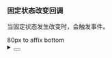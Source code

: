 ### 固定状态改变回调

当固定状态发生改变时，会触发事件。

<div class="cell-demo vp-raw">
  <yc-affix
     target="html"
    :offsetBottom="80"
    @change="onChange">
    <yc-button type="primary">80px to affix bottom</yc-button>
  </yc-affix>
</div>

<script setup>
const onChange = (fixed) => {
  console.log(`${fixed}`);
};
</script>

<details>
<summary>
 <button class="code-btn"  >
    <icon-code />
 </button>
</summary>

```vue
<template>
  <yc-affix
    :offsetBottom="80"
    @change="onChange">
    <yc-button type="primary">80px to affix bottom</yc-button>
  </yc-affix>
</template>

<script setup>
const onChange = (fixed) => {
  console.log(`${fixed}`);
};
</script>
```

</details>

